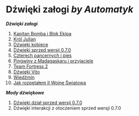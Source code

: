 # Dźwięki załogi *by Automatyk*

***Dźwięki załogi***

1.  [Kapitan Bomba i Blok Ekipa](https://github.com/komandos84/wot_sounds/raw/master/bomba_crew_sounds/zip/BombaBlokEkipa.zip)
2.  [Król Julian](https://github.com/komandos84/wot_sounds/raw/master/julian_crew_sounds/zip/KrolJulian.zip)
3.  [Dźwięki kobiece](https://github.com/komandos84/wot_sounds/raw/master/kobitki_crew_sounds/zip/Kobitki.zip)
4.  [Dźwięki sprzed wersji 0.7.0](https://github.com/komandos84/wot_sounds/raw/master/old_crew_sounds/zip/OldCrew_0.6.7.zip)
5.  [Czterech pancernych i pies](https://github.com/komandos84/wot_sounds/raw/master/pancerni_crew_sounds/zip/Pancerni.zip)
6.  [Pingwiny z Madagaskaru i przyjaciele](https://github.com/komandos84/wot_sounds/raw/master/pingwiny_crew_sounds/zip/Pingwiny%26Przyjaciele.zip)
7.  [Team Fortress 2](https://github.com/komandos84/wot_sounds/raw/master/teamfortress2_crew_sounds/zip/TeamFortress.zip)
8.  [Dźwięki Vito](https://github.com/komandos84/wot_sounds/raw/master/vito_crew_sounds/zip/CrewSoundsByVito.zip)
9.  [Wiedźmin](https://github.com/komandos84/wot_sounds/raw/master/wiedzmin_crew_sounds/zip/CrewSoundsWiedzmin.zip)
10. [Jak rozpętałem II Wojnę Światową](https://github.com/komandos84/wot_sounds/raw/master/JakWWII_crew_sounds/zip/JakWW2.zip)

***Mody dźwiękowe***
1. [Dźwięki dział sprzed wersji 0.7.0](https://github.com/komandos84/wot_sounds/raw/master/old_sounds_of_gun/zip/old_sounds_of_gun.zip)
2. Dźwięki interakcji z otoczeniem sprzed wersji 0.7.0

